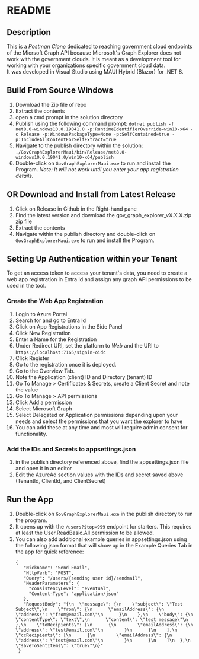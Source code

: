 # README
## Description
This is a *Postman Clone* dedicated to reaching government cloud endpoints of the Micrsoft Graph API because Microsoft's Graph Explorer does not work with the government clouds.  It is meant as a development tool for working with your organizations specific government cloud data.  
It was developed in Visual Studio using MAUI Hybrid (Blazor) for .NET 8.  


## Build From Source Windows
1. Download the Zip file of repo
2. Extract the contents
3. open a cmd prompt in the solution directory
4. Publish using the following command prompt: ```dotnet publish -f net8.0-windows10.0.19041.0 -p:RuntimeIdentifierOverride=win10-x64 -c Release -p:WindowsPackageType=None -p:SelfContained=true -p:IncludeAllContentForSelfExtract=true```
5. Navigate to the publish directory within the solution: ```./GovGraphExplorerMaui/bin/Release/net8.0-windows10.0.19041.0/win10-x64/publish```
6. Double-click on ```GovGraphExplorerMaui.exe``` to run and install the Program.
*Note: It will not work until you enter your app registration details.*

## OR Download and Install from Latest Release
1. Click on Release in Github in the Right-hand pane
2. Find the latest version and download the gov_graph_explorer_vX.X.X.zip zip file
3. Extract the contents
4. Navigate within the publish directory and double-click on ```GovGraphExplorerMaui.exe``` to run and install the Program.

## Setting Up Authentication within your Tenant
To get an access token to access your tenant's data, you need to create a web app registration in Entra Id and assign any graph API permissions to be used in the tool.  

### Create the Web App Registration
1. Login to Azure Portal
2. Search for and go to Entra Id
3. Click on App Registrations in the Side Panel
4. Click New Registration
5. Enter a Name for the Registration
6. Under Redirect URI, set the platform to *Web* and the URI to ```https://localhost:7165/signin-oidc```
7. Click Register
8. Go to the registration once it is deployed.
9. Go to the Overview Tab.
10. Note the Application (client) ID and Directory (tenant) ID
11. Go To Manage > Certificates & Secrets, create a Client Secret and note the value
12. Go To Manage > API permissions
13. Click Add a permission
14. Select Microsoft Graph
15. Select Delegated or Application permissions depending upon your needs and select the permissions that you want the explorer to have
16. You can add these at any time and most will require admin consent for functionality.

### Add the IDs and Secrets to appsettings.json
1. in the publish directory referenced above, find the appsettings.json file and open it in an editor
2. Edit the AzureAd section values with the IDs and secret saved above (TenantId, ClientId, and ClientSecret)

## Run the App
1. Double-click on ```GovGraphExplorerMaui.exe``` in the publish directory to run the program.
2. It opens up with the ```/users?$top=999``` endpoint for starters.  This requires at least the User.ReadBasic.All permission to be allowed.
3. You can also add additional example queries in appsettings.json using the following json format that will show up in the Example Queries Tab in the app for quick reference:
   ```
   {
      "Nickname": "Send Email",
      "HttpVerb": "POST",
      "Query": "/users/{sending user id}/sendmail",
      "HeaderParameters": {
        "consistencyLevel": "eventual",
        "Content-Type": "application/json"
      },
      "RequestBody": "{\n  \"message\": {\n    \"subject\": \"Test Subject\",\n    \"from\": {\n      \"emailAddress\": {\n        \"address\": \"from@email.com\"\n      }\n    },\n    \"body\": {\n      \"contentType\": \"text\",\n      \"content\": \"test message\"\n    },\n    \"toRecipients\": [\n      {\n        \"emailAddress\": {\n          \"address\": \"test@email.com\"\n        }\n      }\n    ],\n    \"ccRecipients\": [\n      {\n        \"emailAddress\": {\n          \"address\": \"test@email.com\"\n        }\n      }\n    ]\n  },\n  \"saveToSentItems\": \"true\"\n}"
    }
   ```

